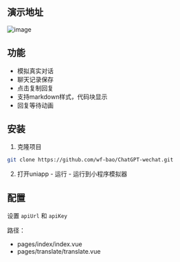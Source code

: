 ## 演示地址
![image](https://github.com/wf-bao/img-folder/blob/main/gh_577325813a75_258%20(1).jpg)

## 功能
- 模拟真实对话
- 聊天记录保存
- 点击复制回复
- 支持markdown样式，代码块显示
- 回复等待动画

## 安装

1. 克隆项目
```bash
git clone https://github.com/wf-bao/ChatGPT-wechat.git
```

2. 打开uniapp - 运行 - 运行到小程序模拟器

## 配置

设置 `apiUrl` 和 `apiKey`

路径：
 - pages/index/index.vue
 - pages/translate/translate.vue
